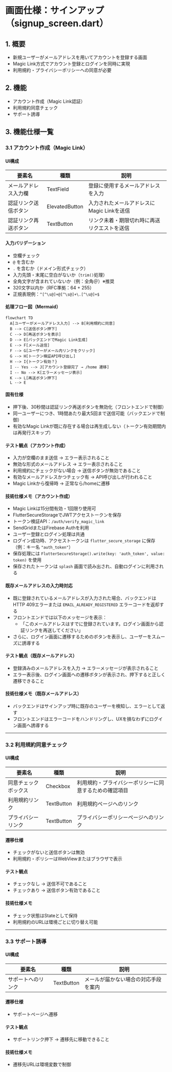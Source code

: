 # 画面仕様：サインアップ（signup_screen.dart）

## 1. 概要

- 新規ユーザーがメールアドレスを用いてアカウントを登録する画面
- Magic Link方式でアカウント登録とログインを同時に実現
- 利用規約・プライバシーポリシーへの同意が必要

## 2. 機能

- アカウント作成（Magic Link認証）
- 利用規約同意チェック
- サポート誘導

## 3. 機能仕様一覧

### 3.1 アカウント作成（Magic Link）

#### UI構成

| 要素名               | 種類             | 説明                                         |
|----------------------|------------------|----------------------------------------------|
| メールアドレス入力欄   | TextField         | 登録に使用するメールアドレスを入力           |
| 認証リンク送信ボタン   | ElevatedButton    | 入力されたメールアドレスにMagic Linkを送信     |
| 認証リンク再送ボタン   | TextButton        | リンク未着・期限切れ時に再送リクエストを送信   |

#### 入力バリデーション

- 空欄チェック
- `@` を含むか
- `.` を含むか（ドメイン形式チェック）
- 入力先頭・末尾に空白がないか（`trim()`処理）
- 全角文字が含まれていないか（例：全角＠）※推奨
- 320文字以内か（RFC準拠：64 + 255）
- 正規表現例：`^[^\s@]+@[^\s@]+\.[^\s@]+$`

#### 処理フロー図（Mermaid）

```mermaid
flowchart TD
  A[ユーザーがメールアドレス入力] --> B[利用規約に同意]
  B --> C[送信ボタン押下]
  C --> D[再送ボタンを表示]
  D --> E[バックエンドでMagic Link生成]
  E --> F[メール送信]
  F --> G[ユーザーがメール内リンクをクリック]
  G --> H[トークン検証API呼び出し]
  H --> I{トークン有効？}
  I -- Yes --> J[アカウント登録完了 → /home 遷移]
  I -- No --> K[エラーメッセージ表示]
  K --> L[再送ボタン押下]
  L --> E
```

#### 固有仕様

- 押下後、30秒間は認証リンク再送ボタンを無効化（フロントエンドで制御）
- 同一ユーザーにつき、1時間あたり最大5回まで送信可能（バックエンドで制御）
- 有効なMagic Linkが既に存在する場合は再生成しない（トークン有効期間内は再発行スキップ）

#### テスト観点（アカウント作成）

- 入力が空欄のまま送信 → エラー表示されること
- 無効な形式のメールアドレス → エラー表示されること
- 利用規約にチェックがない場合 → 送信ボタンが無効であること
- 有効なメールアドレスかつチェック有 → API呼び出しが行われること
- Magic Linkから復帰時 → 正常なら/homeに遷移

#### 技術仕様メモ（アカウント作成）

- Magic Linkは15分間有効・1回限り使用可
- FlutterSecureStorageでJWTアクセストークンを保存
- トークン検証API：`/auth/verify_magic_link`
- SendGridまたはFirebase Authを利用
- ユーザー登録とログイン処理は共通
- ログイン成功時、アクセストークンは `flutter_secure_storage` に保存（例：キー名 `"auth_token"`）
- 保存処理には `FlutterSecureStorage().write(key: 'auth_token', value: token)` を使用
- 保存されたトークンは `splash` 画面で読み出され、自動ログインに利用される

#### 既存メールアドレスの入力時対応

- 既に登録されているメールアドレスが入力された場合、バックエンドはHTTP 409エラーまたは `EMAIL_ALREADY_REGISTERED` エラーコードを返却する
- フロントエンドでは以下のメッセージを表示：
  - 「このメールアドレスはすでに登録されています。ログイン画面から認証リンクを再送してください」
- さらに、ログイン画面に遷移するためのボタンを表示し、ユーザーをスムーズに誘導する

#### テスト観点（既存メールアドレス）

- 登録済みのメールアドレスを入力 → エラーメッセージが表示されること
- エラー表示後、ログイン画面への遷移ボタンが表示され、押下すると正しく遷移できること

#### 技術仕様メモ（既存メールアドレス）

- バックエンドはサインアップ時に既存のユーザーを検知し、エラーとして返す
- フロントエンドはエラーコードをハンドリングし、UXを損なわずにログイン画面へ誘導する

---

### 3.2 利用規約同意チェック

#### UI構成

| 要素名               | 種類          | 説明                              |
|----------------------|---------------|-----------------------------------|
| 同意チェックボックス | Checkbox       | 利用規約・プライバシーポリシーに同意するための確認項目 |
| 利用規約リンク       | TextButton     | 利用規約ページへのリンク          |
| プライバシーリンク   | TextButton     | プライバシーポリシーページへのリンク |

#### 遷移仕様

- チェックがないと送信ボタンは無効
- 利用規約・ポリシーはWebViewまたはブラウザで表示

#### テスト観点

- チェックなし → 送信不可であること
- チェックあり → 送信ボタン有効であること

#### 技術仕様メモ

- チェック状態はStateとして保持
- 利用規約のURLは環境ごとに切り替え可能

---

### 3.3 サポート誘導

#### UI構成

| 要素名           | 種類      | 説明                           |
|------------------|-----------|--------------------------------|
| サポートへのリンク | TextButton | メールが届かない場合の対応手段を案内 |

#### 遷移仕様

- サポートページへ遷移

#### テスト観点

- サポートリンク押下 → 遷移先に移動できること

#### 技術仕様メモ

- 遷移先URLは環境変数で制御
